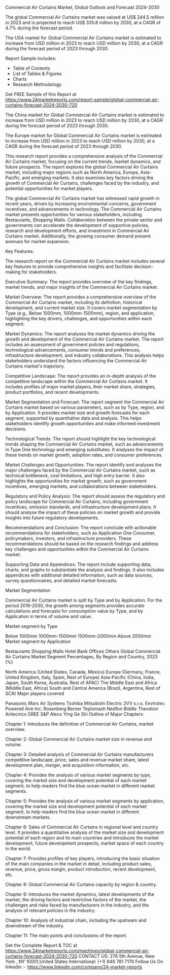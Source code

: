 Commercial Air Curtains Market, Global Outlook and Forecast 2024-2030

The global Commercial Air Curtains market was valued at US$ 244.5 million in 2023 and is projected to reach US$ 335.8 million by 2030, at a CAGR of 4.7% during the forecast period.

The USA market for Global Commercial Air Curtains market is estimated to increase from USD million in 2023 to reach USD million by 2030, at a CAGR during the forecast period of 2023 through 2030.

Report Sample includes:
- Table of Contents
- List of Tables & Figures
- Charts
- Research Methodology

Get FREE Sample of this Report at https://www.24marketreports.com/report-sample/global-commercial-air-curtains-forecast-2024-2030-720

The China market for Global Commercial Air Curtains market is estimated to increase from USD million in 2023 to reach USD million by 2030, at a CAGR during the forecast period of 2023 through 2030.

The Europe market for Global Commercial Air Curtains market is estimated to increase from USD million in 2023 to reach USD million by 2030, at a CAGR during the forecast period of 2023 through 2030.

This research report provides a comprehensive analysis of the Commercial Air Curtains market, focusing on the current trends, market dynamics, and future prospects. The report explores the global Commercial Air Curtains market, including major regions such as North America, Europe, Asia-Pacific, and emerging markets. It also examines key factors driving the growth of Commercial Air Curtains, challenges faced by the industry, and potential opportunities for market players.

The global Commercial Air Curtains market has witnessed rapid growth in recent years, driven by increasing environmental concerns, government incentives, and advancements in technology. The Commercial Air Curtains market presents opportunities for various stakeholders, including Restaurants, Shopping Malls. Collaboration between the private sector and governments can accelerate the development of supportive policies, research and development efforts, and investment in Commercial Air Curtains market. Additionally, the growing consumer demand present avenues for market expansion.

Key Features:

The research report on the Commercial Air Curtains market includes several key features to provide comprehensive insights and facilitate decision-making for stakeholders.

Executive Summary: The report provides overview of the key findings, market trends, and major insights of the Commercial Air Curtains market.

Market Overview: The report provides a comprehensive overview of the Commercial Air Curtains market, including its definition, historical development, and current market size. It covers market segmentation by Type (e.g., Below 1000mm, 1000mm-1500mm), region, and application, highlighting the key drivers, challenges, and opportunities within each segment.

Market Dynamics: The report analyses the market dynamics driving the growth and development of the Commercial Air Curtains market. The report includes an assessment of government policies and regulations, technological advancements, consumer trends and preferences, infrastructure development, and industry collaborations. This analysis helps stakeholders understand the factors influencing the Commercial Air Curtains market's trajectory.

Competitive Landscape: The report provides an in-depth analysis of the competitive landscape within the Commercial Air Curtains market. It includes profiles of major market players, their market share, strategies, product portfolios, and recent developments.

Market Segmentation and Forecast: The report segment the Commercial Air Curtains market based on various parameters, such as by Type, region, and by Application. It provides market size and growth forecasts for each segment, supported by quantitative data and analysis. This helps stakeholders identify growth opportunities and make informed investment decisions.

Technological Trends: The report should highlight the key technological trends shaping the Commercial Air Curtains market, such as advancements in Type One technology and emerging substitutes. It analyses the impact of these trends on market growth, adoption rates, and consumer preferences.

Market Challenges and Opportunities: The report identify and analyses the major challenges faced by the Commercial Air Curtains market, such as technical bottleneck, cost limitations, and high entry barrier. It also highlights the opportunities for market growth, such as government incentives, emerging markets, and collaborations between stakeholders.

Regulatory and Policy Analysis: The report should assess the regulatory and policy landscape for Commercial Air Curtains, including government incentives, emission standards, and infrastructure development plans. It should analyse the impact of these policies on market growth and provide insights into future regulatory developments.

Recommendations and Conclusion: The report conclude with actionable recommendations for stakeholders, such as Application One Consumer, policymakers, investors, and infrastructure providers. These recommendations should be based on the research findings and address key challenges and opportunities within the Commercial Air Curtains market.

Supporting Data and Appendices: The report include supporting data, charts, and graphs to substantiate the analysis and findings. It also includes appendices with additional detailed information, such as data sources, survey questionnaires, and detailed market forecasts.

Market Segmentation

Commercial Air Curtains market is split by Type and by Application. For the period 2019-2030, the growth among segments provides accurate calculations and forecasts for consumption value by Type, and by Application in terms of volume and value.

Market segment by Type

Below 1000mm
1000mm-1500mm
1500mm-2000mm
Above 2000mm
Market segment by Application

Restaurants
Shopping Malls
Hotel
Bank
Offices
Others
Global Commercial Air Curtains Market Segment Percentages, By Region and Country, 2023 (%)

North America (United States, Canada, Mexico)
Europe (Germany, France, United Kingdom, Italy, Spain, Rest of Europe)
Asia-Pacific (China, India, Japan, South Korea, Australia, Rest of APAC)
The Middle East and Africa (Middle East, Africa)
South and Central America (Brazil, Argentina, Rest of SCA)
Major players covered

Panasonic
Mars Air Systems
Toshiba
Mitsubishi Electric
2VV s.r.o.
Envirotec
Powered Aire Inc.
Rosenberg
Berner
Teplomash
Nedfon
Biddle
Theodoor
Airtecnics
GREE
S&P
Aleco
Ying Ge Shi
Outline of Major Chapters:

Chapter 1: Introduces the definition of Commercial Air Curtains, market overview.

Chapter 2: Global Commercial Air Curtains market size in revenue and volume.

Chapter 3: Detailed analysis of Commercial Air Curtains manufacturers competitive landscape, price, sales and revenue market share, latest development plan, merger, and acquisition information, etc.

Chapter 4: Provides the analysis of various market segments by type, covering the market size and development potential of each market segment, to help readers find the blue ocean market in different market segments.

Chapter 5: Provides the analysis of various market segments by application, covering the market size and development potential of each market segment, to help readers find the blue ocean market in different downstream markets.

Chapter 6: Sales of Commercial Air Curtains in regional level and country level. It provides a quantitative analysis of the market size and development potential of each region and its main countries and introduces the market development, future development prospects, market space of each country in the world.

Chapter 7: Provides profiles of key players, introducing the basic situation of the main companies in the market in detail, including product sales, revenue, price, gross margin, product introduction, recent development, etc.

Chapter 8: Global Commercial Air Curtains capacity by region & country.

Chapter 9: Introduces the market dynamics, latest developments of the market, the driving factors and restrictive factors of the market, the challenges and risks faced by manufacturers in the industry, and the analysis of relevant policies in the industry.

Chapter 10: Analysis of industrial chain, including the upstream and downstream of the industry.

Chapter 11: The main points and conclusions of the report.

Get the Complete Report & TOC at https://www.24marketreports.com/machines/global-commercial-air-curtains-forecast-2024-2030-720
CONTACT US:
276 5th Avenue, New York , NY 10001,United States
International: (+1) 646 781 7170
Follow Us On linkedin :- https://www.linkedin.com/company/24-market-reports
